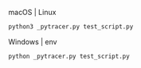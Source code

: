 macOS | Linux
```zsh
python3 _pytracer.py test_script.py
```

Windows | env
```zsh
python _pytracer.py test_script.py
```
